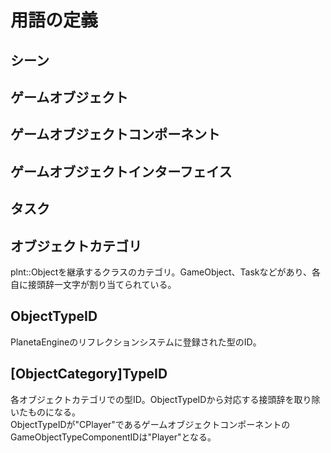 # 用語の定義

## シーン

## ゲームオブジェクト

## ゲームオブジェクトコンポーネント

## ゲームオブジェクトインターフェイス

## タスク

## オブジェクトカテゴリ

plnt::Objectを継承するクラスのカテゴリ。GameObject、Taskなどがあり、各自に接頭辞一文字が割り当てられている。

## ObjectTypeID

PlanetaEngineのリフレクションシステムに登録された型のID。

## [ObjectCategory]TypeID

各オブジェクトカテゴリでの型ID。ObjectTypeIDから対応する接頭辞を取り除いたものになる。  
ObjectTypeIDが"CPlayer"であるゲームオブジェクトコンポーネントのGameObjectTypeComponentIDは"Player"となる。
